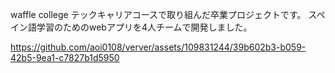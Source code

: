 waffle college テックキャリアコースで取り組んだ卒業プロジェクトです。
スペイン語学習のためのwebアプリを4人チームで開発しました。

https://github.com/aoi0108/verver/assets/109831244/39b602b3-b059-42b5-9ea1-c7827b1d5950

